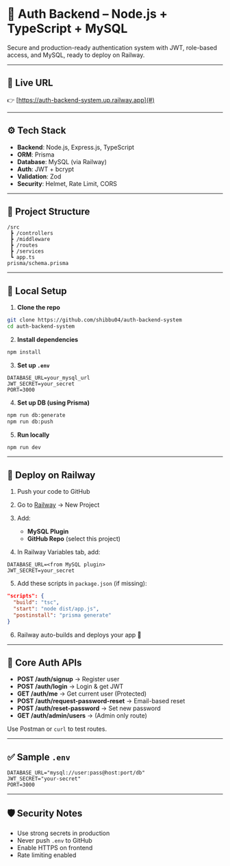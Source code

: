 # 🔐 Auth Backend – Node.js + TypeScript + MySQL

Secure and production-ready authentication system with JWT, role-based access, and MySQL, ready to deploy on Railway.

---

## 🚀 Live URL

👉 [https://auth-backend-system.up.railway.app](#)


---

## ⚙️ Tech Stack

* **Backend**: Node.js, Express.js, TypeScript
* **ORM**: Prisma
* **Database**: MySQL (via Railway)
* **Auth**: JWT + bcrypt
* **Validation**: Zod
* **Security**: Helmet, Rate Limit, CORS

---

## 📁 Project Structure

```
/src
 ┣ /controllers
 ┣ /middleware
 ┣ /routes
 ┣ /services
 ┗ app.ts
prisma/schema.prisma
```

---

## 🔧 Local Setup

1. **Clone the repo**

```bash
git clone https://github.com/shibbu04/auth-backend-system
cd auth-backend-system
```

2. **Install dependencies**

```bash
npm install
```

3. **Set up `.env`**

```env
DATABASE_URL=your_mysql_url
JWT_SECRET=your_secret
PORT=3000
```

4. **Set up DB (using Prisma)**

```bash
npm run db:generate
npm run db:push
```

5. **Run locally**

```bash
npm run dev
```

---

## 🚀 Deploy on Railway

1. Push your code to GitHub

2. Go to [Railway](https://railway.app) → New Project

3. Add:

   * **MySQL Plugin**
   * **GitHub Repo** (select this project)

4. In Railway Variables tab, add:

```env
DATABASE_URL=<from MySQL plugin>
JWT_SECRET=your_secret
```

5. Add these scripts in `package.json` (if missing):

```json
"scripts": {
  "build": "tsc",
  "start": "node dist/app.js",
  "postinstall": "prisma generate"
}
```

6. Railway auto-builds and deploys your app 🚀

---

## 🔑 Core Auth APIs

* **POST /auth/signup** → Register user
* **POST /auth/login** → Login & get JWT
* **GET /auth/me** → Get current user (Protected)
* **POST /auth/request-password-reset** → Email-based reset
* **POST /auth/reset-password** → Set new password
* **GET /auth/admin/users** → (Admin only route)

Use Postman or `curl` to test routes.

---

## ✅ Sample `.env`

```env
DATABASE_URL="mysql://user:pass@host:port/db"
JWT_SECRET="your-secret"
PORT=3000
```

---

## 🛡️ Security Notes

* Use strong secrets in production
* Never push `.env` to GitHub
* Enable HTTPS on frontend
* Rate limiting enabled
